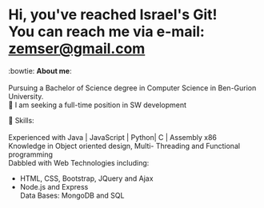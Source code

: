 # Hi, you've reached Israel's Git! <br/>  You can reach me via e-mail: zemser@gmail.com 
:bowtie: **About me**:\
\
Pursuing a Bachelor of Science degree in Computer Science in Ben-Gurion University.\
:mag_right: I am seeking a full-time position in SW development

:briefcase: Skills:\
\
Experienced with Java | JavaScript | Python| C | Assembly x86\
Knowledge in Object oriented design, Multi- Threading and Functional programming\
Dabbled with Web Technologies including:
- HTML, CSS, Bootstrap, JQuery and Ajax
- Node.js and Express\
Data Bases: MongoDB and SQL


<!--
**zemser/zemser** is a ✨ _special_ ✨ repository because its `README.md` (this file) appears on your GitHub profile.

Here are some ideas to get you started:

- 🔭 I’m currently working on ...
- 🌱 I’m currently learning ...
- 👯 I’m looking to collaborate on ...
- 🤔 I’m looking for help with ...
- 💬 Ask me about ...
- 📫 How to reach me: ...
- 😄 Pronouns: ...
- ⚡ Fun fact: ...
-->
